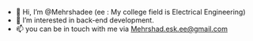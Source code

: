 - 👋 Hi, I’m @Mehrshadee     (ee : My college field is Electrical Engineering)
- 👀 I’m interested in back-end development.
- 📫 you can be in touch with me via Mehrshad.esk.ee@gmail.com

<!---
Mehrshadee/Mehrshadee is a ✨ special ✨ repository because its `README.md` (this file) appears on your GitHub profile.
You can click the Preview link to take a look at your changes.
--->
